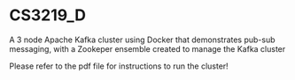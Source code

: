 # CS3219_D
A 3 node Apache Kafka cluster using Docker that demonstrates pub-sub messaging, with a Zookeper ensemble created to manage the Kafka cluster

Please refer to the pdf file for instructions to run the cluster!
